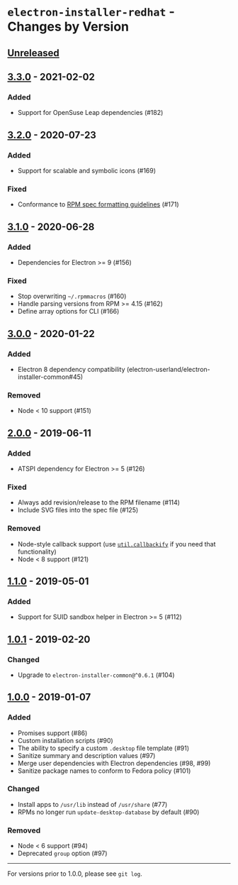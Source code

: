 # `electron-installer-redhat` - Changes by Version

## [Unreleased]

[Unreleased]: https://github.com/electron-userland/electron-installer-redhat/compare/v3.3.0...master

## [3.3.0] - 2021-02-02

[3.3.0]: https://github.com/electron-userland/electron-installer-redhat/compare/v3.2.0...v3.3.0

### Added

* Support for OpenSuse Leap dependencies (#182)

## [3.2.0] - 2020-07-23

[3.2.0]: https://github.com/electron-userland/electron-installer-redhat/compare/v3.1.0...v3.2.0

### Added

* Support for scalable and symbolic icons (#169)

### Fixed

* Conformance to [RPM spec formatting guidelines](https://fedoraproject.org/wiki/PeterGordon/SpecFormattingGuidelines) (#171)

## [3.1.0] - 2020-06-28

[3.1.0]: https://github.com/electron-userland/electron-installer-redhat/compare/v3.0.0...v3.1.0

### Added

* Dependencies for Electron >= 9 (#156)

### Fixed

* Stop overwriting `~/.rpmmacros` (#160)
* Handle parsing versions from RPM >= 4.15 (#162)
* Define array options for CLI (#166)

## [3.0.0] - 2020-01-22

[3.0.0]: https://github.com/electron-userland/electron-installer-redhat/compare/v2.0.0...v3.0.0

### Added

* Electron 8 dependency compatibility (electron-userland/electron-installer-common#45)

### Removed

* Node &lt; 10 support (#151)

## [2.0.0] - 2019-06-11

[2.0.0]: https://github.com/electron-userland/electron-installer-redhat/compare/v1.1.0...v2.0.0

### Added

* ATSPI dependency for Electron >= 5 (#126)

### Fixed

* Always add revision/release to the RPM filename (#114)
* Include SVG files into the spec file (#125)

### Removed

* Node-style callback support (use [`util.callbackify`](https://nodejs.org/api/util.html#util_util_callbackify_original)
  if you need that functionality)
* Node &lt; 8 support (#121)

## [1.1.0] - 2019-05-01

[1.1.0]: https://github.com/electron-userland/electron-installer-redhat/compare/v1.0.1...v1.1.0

### Added

* Support for SUID sandbox helper in Electron >= 5 (#112)

## [1.0.1] - 2019-02-20

[1.0.1]: https://github.com/electron-userland/electron-installer-redhat/compare/v1.0.0...v1.0.1

### Changed

* Upgrade to `electron-installer-common@^0.6.1` (#104)

## [1.0.0] - 2019-01-07

[1.0.0]: https://github.com/electron-userland/electron-installer-redhat/compare/v0.5.0...v1.0.0

### Added

* Promises support (#86)
* Custom installation scripts (#90)
* The ability to specify a custom `.desktop` file template (#91)
* Sanitize summary and description values (#97)
* Merge user dependencies with Electron dependencies (#98, #99)
* Sanitize package names to conform to Fedora policy (#101)

### Changed

* Install apps to `/usr/lib` instead of `/usr/share` (#77)
* RPMs no longer run `update-desktop-database` by default (#90)


### Removed

* Node < 6 support (#94)
* Deprecated `group` option (#97)

----

For versions prior to 1.0.0, please see `git log`.
